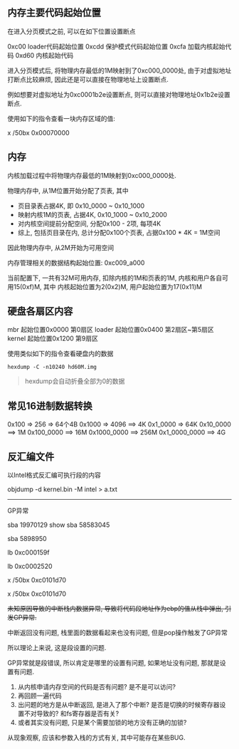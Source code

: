 




内存主要代码起始位置
------------------------------

在进入分页模式之前, 可以在如下位置设置断点

0xc00  loader代码起始位置
0xcdd 保护模式代码起始位置
0xcfa 加载内核起始代码
0xd60 内核起始代码

进入分页模式后, 将物理内存最低的1M映射到了0xc000_0000处, 由于对虚拟地址打断点比较麻烦, 因此还是可以直接在物理地址上设置断点. 

例如想要对虚拟地址为0xc0001b2e设置断点, 则可以直接对物理地址0x1b2e设置断点.


使用如下的指令查看一块内存区域的值:

x /50bx 0x00070000




内存
---------------

内核加载过程中将物理内存最低的1M映射到0xc000_0000处.

物理内存中, 从1M位置开始分配了页表, 其中
- 页目录表占据4K, 即 0x10_0000 ~ 0x10_1000 
- 映射内核1M的页表, 占据4K, 0x10_1000 ~ 0x10_2000
- 对内核空间提前分配空间, 分配0x100 - 2项, 每项4K
- 综上, 包括页目录在内, 总计分配0x100个页表, 占据0x100 * 4K = 1M空间

因此物理内存中, 从2M开始为可用空间

内存管理相关的数据结构起始位置: 0xc009_a000 

当前配置下, 一共有32M可用内存, 扣除内核的1M和页表的1M,  内核和用户各自可用15(0xf)M, 其中
内核起始位置为2(0x2)M, 用户起始位置为17(0x11)M



硬盘各扇区内容
----------------------

mbr        起始位置0x0000  第0扇区
loader     起始位置0x0400  第2扇区~第5扇区
kernel     起始位置0x1200  第9扇区


使用类似如下的指令查看硬盘内的数据

```
hexdump -C -n10240 hd60M.img 
```

> hexdump会自动折叠全部为0的数据


常见16进制数据转换
-----------------------------

0x100  => 256 => 64个4B
0x1000 => 4096 ==> 4K
0x1_0000 => 64K
0x10_0000 ==> 1M
0x100_0000 ==> 16M
0x1000_0000 ==> 256M
0x1_0000_0000 ==> 4G


反汇编文件
------------------

以Intel格式反汇编可执行段的内容

objdump -d kernel.bin -M intel > a.txt


------------------

GP异常

sba 19970129
show 
sba 58583045


sba 5898950

lb 0xc000159f

lb 0xc0002520

x /50bx 0xc0101d70

x /50bx 0xc0101d70

~~未知原因导致的中断栈内数据异常, 导致将代码段地址作为ebp的值从栈中弹出, 引发GP异常.~~


中断返回没有问题, 栈里面的数据看起来也没有问题, 但是pop操作触发了GP异常

所以理论上来说, 这是段设置的问题.

GP异常就是段错误, 所以肯定是哪里的设置有问题, 如果地址没有问题, 那就是设置有问题.

1. 从内核申请内存空间的代码是否有问题? 是不是可以访问?
2. 再回顾一遍代码
3. 出问题的地方是从中断返回, 是进入了那个中断? 是否是切换的时候寄存器设置不对导致的? 和fs寄存器是否有关?
4. 或者其实没有问题, 只是某个需要加锁的地方没有正确的加锁?

从现象观察, 应该和参数入栈的方式有关, 其中可能存在某些BUG.
